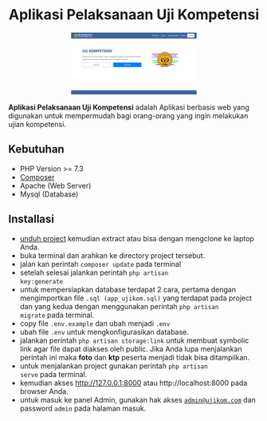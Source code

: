# <h1 align="center">Aplikasi Pelaksanaan Uji Kompetensi</h1>

<p align="center"><img src="public/images/index.png" width="50%"></p>

<p><b>Aplikasi Pelaksanaan Uji Kompetensi</b> adalah Aplikasi berbasis web yang digunakan untuk mempermudah bagi orang-orang yang ingin melakukan
ujian kompetensi.</p>
    
## Kebutuhan

-   PHP Version >= 7.3
-   [Composer](https://getcomposer.org/download/)
-   Apache (Web Server)
-   Mysql (Database)

## Installasi

-   [unduh project](https://github.com/ma-mur/ujikom/archive/main.zip) kemudian extract atau bisa dengan mengclone ke laptop Anda.
-   buka terminal dan arahkan ke directory project tersebut.
-   jalan kan perintah <code>composer update</code> pada terminal
-   setelah selesai jalankan perintah <code>php artisan key:generate</code>
-   untuk mempersiapkan database terdapat 2 cara, pertama dengan mengimportkan file <code>.sql (app_ujikom.sql)</code> yang terdapat pada project dan yang kedua dengan menggunakan perintah <code>php artisan migrate</code> pada terminal.
-   copy file <code>.env.example</code> dan ubah menjadi <code>.env</code>
-   ubah file <code>.env</code> untuk mengkonfigurasikan database.
-   jalankan perintah <code>php artisan storage:link</code> untuk membuat symbolic link agar file dapat diakses oleh public. Jika Anda lupa menjalankan perintah ini
    maka <b>foto</b> dan <b>ktp</b> peserta menjadi tidak bisa ditampilkan.
-   untuk menjalankan project gunakan perintah <code>php artisan serve</code> pada terminal.
-   kemudian akses http://127.0.0.1:8000 atau http://localhost:8000 pada browser Anda.
-   untuk masuk ke panel Admin, gunakan hak akses <code>admin@ujikom.com</code> dan password <code>admin</code> pada halaman masuk.
